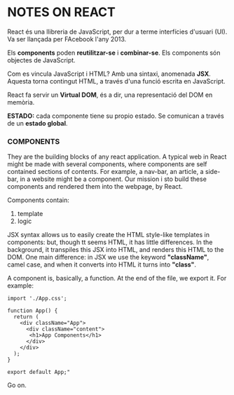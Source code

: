# NOTES ON REACT

React és una llibreria de JavaScript, per dur a terme interfícies d'usuari (UI). Va ser llançada per FAcebook l'any 2013.

Els **components** poden **reutilitzar-se** i **combinar-se**. Els components són objectes de JavaScript.

Com es vincula JavaScript i HTML? Amb una sintaxi, anomenada **JSX**. Aquesta torna contingut HTML, a través d'una funció escrita en JavaScript.

React fa servir un **Virtual DOM**, és a dir, una representació del DOM en memòria.

**ESTADO:** cada componente tiene su propio estado. Se comunican a través de un **estado global**.

### **COMPONENTS**

They are the building blocks of any react application. A typical web in React might be made with several components, where components are self contained sections of contents. For example, a nav-bar, an article, a side-bar, in a website might be a component. Our mission i sto build these components and rendered them into the webpage, by React. 

Components contain: 
1) template 
2) logic

JSX syntax allows us to easily create the HTML style-like templates in components: but, though tt seems HTML, it has little differences. In the background, it transpiles this JSX into HTML, and renders this HTML to the DOM. 
One main difference: in JSX we use the keyword **"className"**, camel case, and when it converts into HTML it turns into **"class"**.

A component is, basically, a function. At the end of the file, we export it. For example:

    import './App.css';
    
    function App() {
      return (
        <div className="App">
          <div className="content">
           <h1>App Components</h1>
          </div>
        </div>
      );
    }
    
    export default App;"

Go on.
